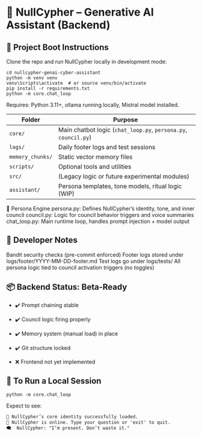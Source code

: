 # 🧠 NullCypher – Generative AI Assistant (Backend)

## 🚀 Project Boot Instructions

Clone the repo and run NullCypher locally in development mode:

```git clone https://github.com/marjeanm/nullcypher-genai-cyber-assistant.git
cd nullcypher-genai-cyber-assistant
python -m venv venv
venv\Scripts\activate  # or source venv/bin/activate
pip install -r requirements.txt
python -m core.chat_loop
```

Requires: Python 3.11+, ollama running locally, Mistral model installed.

| Folder           | Purpose                                                         |
| ---------------- | --------------------------------------------------------------- |
| `core/`          | Main chatbot logic (`chat_loop.py`, `persona.py`, `council.py`) |
| `logs/`          | Daily footer logs and test sessions                             |
| `memory_chunks/` | Static vector memory files                                      |
| `scripts/`       | Optional tools and utilities                                    |
| `src/`           | (Legacy logic or future experimental modules)                   |
| `assistant/`     | Persona templates, tone models, ritual logic (WIP)              |

💬  Persona Engine
persona.py: Defines NullCypher’s identity, tone, and inner council
council.py: Logic for council behavior triggers and voice summaries
chat_loop.py: Main runtime loop, handles prompt injection + model output

## 🔐 Developer Notes
Bandit security checks (pre-commit enforced)
Footer logs stored under logs/footer/YYYY-MM-DD-footer.md
Test logs go under logs/tests/
All persona logic tied to council activation triggers (no toggles)

## 📦 Backend Status: Beta-Ready

- ✔️ Prompt chaining stable

- ✔️ Council logic firing properly

- ✔️ Memory system (manual load) in place
- ✔️ Git structure locked
- ❌ Frontend not yet implemented

## 🧠 To Run a Local Session

```python -m core.chat_loop```

Expect to see:

```markdown
🧬 NullCypher’s core identity successfully loaded.
🧠 NullCypher is online. Type your question or 'exit' to quit.
🗨️  NullCypher: "I’m present. Don’t waste it."
```
